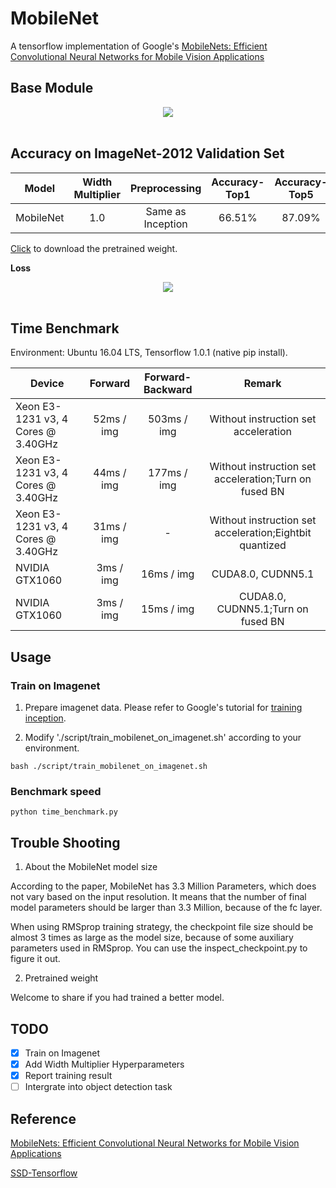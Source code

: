 # MobileNet

A tensorflow implementation of Google's [MobileNets: Efficient Convolutional Neural Networks for Mobile Vision Applications](https://arxiv.org/abs/1704.04861)

## Base Module

<div align="center">
<img src="https://github.com/Zehaos/MobileNet/blob/master/figures/dwl_pwl.png"><br><br>
</div>

## Accuracy on ImageNet-2012 Validation Set

| Model | Width Multiplier |Preprocessing  | Accuracy-Top1|Accuracy-Top5 |
|--------|:---------:|:------:|:------:|:------:|
| MobileNet |1.0| Same as Inception | 66.51% | 87.09% |

[Click](https://pan.baidu.com/s/1i5xFjal) to download the pretrained weight.

**Loss**
<div align="center">
<img src="https://github.com/Zehaos/MobileNet/blob/master/figures/epoch90_full_preprocess.png"><br><br>
</div>

## Time Benchmark
Environment: Ubuntu 16.04 LTS, Tensorflow 1.0.1 (native pip install).

| Device | Forward| Forward-Backward |Remark|
|--------|:---------:|:---------:|:---------:|
|Xeon E3-1231 v3, 4 Cores @ 3.40GHz|52ms / img|503ms / img|Without instruction set acceleration|
|Xeon E3-1231 v3, 4 Cores @ 3.40GHz|44ms / img|177ms / img|Without instruction set acceleration;Turn on fused BN|
|Xeon E3-1231 v3, 4 Cores @ 3.40GHz|31ms / img| - |Without instruction set acceleration;Eightbit quantized|
|NVIDIA GTX1060|3ms / img|16ms / img|CUDA8.0, CUDNN5.1|
|NVIDIA GTX1060|3ms / img|15ms / img|CUDA8.0, CUDNN5.1;Turn on fused BN|

## Usage

### Train on Imagenet

1. Prepare imagenet data. Please refer to Google's tutorial for [training inception](https://github.com/tensorflow/models/tree/master/inception#getting-started).

2. Modify './script/train_mobilenet_on_imagenet.sh' according to your environment.

```
bash ./script/train_mobilenet_on_imagenet.sh
```

### Benchmark speed
```
python time_benchmark.py
```

## Trouble Shooting

1. About the MobileNet model size

According to the paper, MobileNet has 3.3 Million Parameters, which does not vary based on the input resolution. It means that the number of final model parameters should be larger than 3.3 Million, because of the fc layer.

When using RMSprop training strategy, the checkpoint file size should be almost 3 times as large as the model size, because of some auxiliary parameters used in RMSprop. You can use the inspect_checkpoint.py to figure it out.

2. Pretrained weight

Welcome to share if you had trained a better model.


## TODO
- [x] Train on Imagenet
- [x] Add Width Multiplier Hyperparameters
- [x] Report training result
- [ ] Intergrate into object detection task

## Reference
[MobileNets: Efficient Convolutional Neural Networks for Mobile Vision Applications](https://arxiv.org/abs/1704.04861)

[SSD-Tensorflow](https://github.com/balancap/SSD-Tensorflow)
